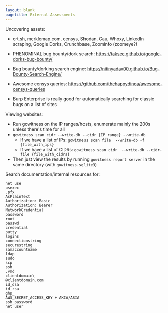 ```yaml
---
layout: blank
pagetitle: External Assessments
---
```



Uncovering assets:
- crt.sh, merklemap.com, censys, Shodan, Gau, Whoxy, LinkedIn scraping, Google Dorks, Crunchbase, Zoominfo (zoomeye?)

- PHENOMINAL bug bounty/dork search: https://taksec.github.io/google-dorks-bug-bounty/
- Bug bounty/dorking search engine: https://nitinyadav00.github.io/Bug-Bounty-Search-Engine/
- Awesome censys queries: https://github.com/thehappydinoa/awesome-censys-queries

- Burp Enterprise is really good for automatically searching for classic bugs on a list of sites

Viewing websites:
- Run gowitness on the IP ranges/hosts, enumerate mainly the 200s unless there's time for all
- `gowitness scan cidr --write-db --cidr {IP_range} --write-db`
  - If we have a list of IPs: `gowitness scan file  --write-db -f {file_with_ips}`
  - If we have a list of CIDRs: `gowitness scan cidr  --write-db --cidr-file {file_with_cidrs}`
- Then just view the results by running `gowitness report server` in the same directory (with `gowitness.sqlite3`)

Search documentation/internal resources for:

```
net use
psexec
.pfx
AsPlainText
Authorization: Basic
Authorization: Bearer
NetworkCredential
password
root
passwd
credential
putty
logins
connectionstring
securestring
samaccountname
ldap
sudo
scp
ssh
.vmd
clientdomain\
@clientdomain.com
id_dsa
id_rsa
ghp_
AWS_SECRET_ACCESS_KEY + AKIA/ASIA
ssh_password
net user
```